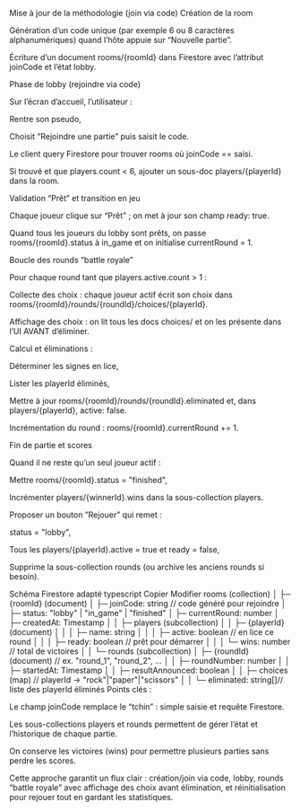 Mise à jour de la méthodologie (join via code)
Création de la room

Génération d’un code unique (par exemple 6 ou 8 caractères alphanumériques) quand l’hôte appuie sur “Nouvelle partie”.

Écriture d’un document rooms/{roomId} dans Firestore avec l’attribut joinCode et l’état lobby.

Phase de lobby (rejoindre via code)

Sur l’écran d’accueil, l’utilisateur :

Rentre son pseudo,

Choisit “Rejoindre une partie” puis saisit le code.

Le client query Firestore pour trouver rooms où joinCode == saisi.

Si trouvé et que players.count < 6, ajouter un sous-doc players/{playerId} dans la room.

Validation “Prêt” et transition en jeu

Chaque joueur clique sur “Prêt” ; on met à jour son champ ready: true.

Quand tous les joueurs du lobby sont prêts, on passe rooms/{roomId}.status à in_game et on initialise currentRound = 1.

Boucle des rounds “battle royale”

Pour chaque round tant que players.active.count > 1 :

Collecte des choix : chaque joueur actif écrit son choix dans rooms/{roomId}/rounds/{roundId}/choices/{playerId}.

Affichage des choix : on lit tous les docs choices/ et on les présente dans l’UI AVANT d’éliminer.

Calcul et éliminations :

Déterminer les signes en lice,

Lister les playerId éliminés,

Mettre à jour rooms/{roomId}/rounds/{roundId}.eliminated et, dans players/{playerId}, active: false.

Incrémentation du round : rooms/{roomId}.currentRound += 1.

Fin de partie et scores

Quand il ne reste qu’un seul joueur actif :

Mettre rooms/{roomId}.status = "finished",

Incrémenter players/{winnerId}.wins dans la sous-collection players.

Proposer un bouton ”Rejouer” qui remet :

status = "lobby",

Tous les players/{playerId}.active = true et ready = false,

Supprime la sous-collection rounds (ou archive les anciens rounds si besoin).

Schéma Firestore adapté
typescript
Copier
Modifier
rooms (collection)
│
├─ {roomId} (document)
│   ├─ joinCode: string            // code généré pour rejoindre
│   ├─ status: "lobby" | "in_game" | "finished"
│   ├─ currentRound: number
│   ├─ createdAt: Timestamp
│
│   ├─ players (subcollection)
│   │   ├─ {playerId} (document)
│   │   │   ├─ name: string
│   │   │   ├─ active: boolean     // en lice ce round
│   │   │   ├─ ready: boolean      // prêt pour démarrer
│   │   │   └─ wins: number        // total de victoires
│
│   └─ rounds (subcollection)
│       ├─ {roundId} (document)    // ex. "round_1", "round_2", …
│       │   ├─ roundNumber: number
│       │   ├─ startedAt: Timestamp
│       │   ├─ resultAnnounced: boolean
│       │   ├─ choices (map)       // playerId → "rock"|"paper"|"scissors"
│       │   └─ eliminated: string[]// liste des playerId éliminés
Points clés :

Le champ joinCode remplace le “tchin” : simple saisie et requête Firestore.

Les sous-collections players et rounds permettent de gérer l’état et l’historique de chaque partie.

On conserve les victoires (wins) pour permettre plusieurs parties sans perdre les scores.

Cette approche garantit un flux clair : création/join via code, lobby, rounds “battle royale” avec affichage des choix avant élimination, et réinitialisation pour rejouer tout en gardant les statistiques.